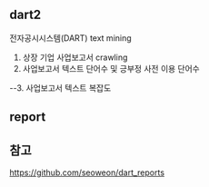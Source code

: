 ## dart2
전자공시시스템(DART) text mining
1. 상장 기업 사업보고서 crawling
2. 사업보고서 텍스트 단어수 및 긍부정 사전 이용 단어수

--3. 사업보고서 텍스트 복잡도

## report


## 참고 ####
https://github.com/seoweon/dart_reports
